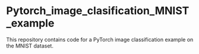 # Pytorch_image_clasification_MNIST_example
This repository contains code for a PyTorch image classification example on the MNIST dataset.
